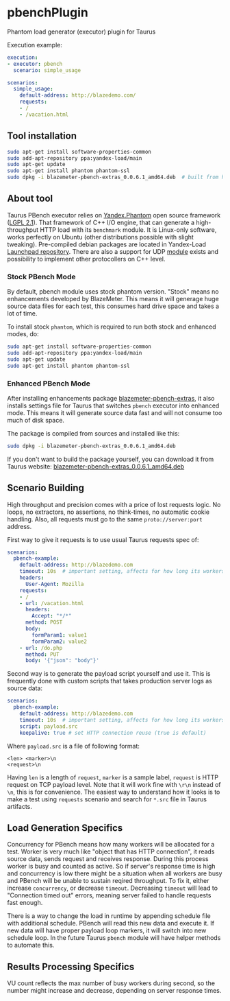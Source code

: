 # pbenchPlugin
Phantom load generator (executor) plugin for Taurus



Execution example:
```yaml
execution:
- executor: pbench
  scenario: simple_usage

scenarios:
  simple_usage:  
    default-address: http://blazedemo.com/
    requests:
    - /
    - /vacation.html
```

## Tool installation
```bash
sudo apt-get install software-properties-common
sudo add-apt-repository ppa:yandex-load/main
sudo apt-get update
sudo apt-get install phantom phantom-ssl
sudo dpkg -i blazemeter-pbench-extras_0.0.6.1_amd64.deb  # built from https://github.com/Blazemeter/taurus-pbench
```

## About tool
Taurus PBench executor relies on [Yandex.Phantom](https://github.com/mamchits/phantom) open source framework ([LGPL 2.1](https://github.com/mamchits/phantom/blob/master/COPYING)). That framework of C++ I/O engine, that can generate a high-throughput HTTP load with its `benchmark` module. It is Linux-only software, works perfectly on Ubuntu (other distributions possible with slight tweaking). Pre-compiled debian packages are located in Yandex-Load [Launchpad repository](https://launchpad.net/~yandex-load/+archive/ubuntu/main). There are also a support for UDP [module](https://github.com/slon/phantom-udp-benchmark) exists and possibility to implement other protocollers on C++ level.

### Stock PBench Mode
By default, pbench module uses stock phantom version. "Stock" means no enhancements developed by BlazeMeter. This means it will generage huge source data files for each test, this consumes hard drive space and takes a lot of time.

To install stock `phantom`, which is required to run both stock and enhanced modes, do:
```bash
sudo apt-get install software-properties-common
sudo add-apt-repository ppa:yandex-load/main
sudo apt-get update
sudo apt-get install phantom phantom-ssl
```

### Enhanced PBench Mode
After installing enhancements package [blazemeter-pbench-extras](https://github.com/Blazemeter/taurus-pbench), it also installs settings file for Taurus that switches `pbench` executor into enhanced mode. This means it will generate source data fast and will not consume too much of disk space.

The package is compiled from sources and installed like this:
```bash
sudo dpkg -i blazemeter-pbench-extras_0.0.6.1_amd64.deb
```

If you don't want to build the package yourself, you can download it from Taurus website: [blazemeter-pbench-extras_0.0.6.1_amd64.deb](http://gettaurus.org/msi/blazemeter-pbench-extras_0.1.10.1_amd64.deb)

## Scenario Building
High throughput and precision comes with a price of lost requests logic. No loops, no extractors, no assertions, no think-times, no automatic cookie handling. Also, all requests must go to the same `proto://server:port` address.

First way to give it requests is to use usual Taurus requests spec of:
```yaml
scenarios:
  pbench-example:
    default-address: http://blazedemo.com
    timeout: 10s  # important setting, affects for how long its workers are busy with request
    headers:
      User-Agent: Mozilla
    requests:
    - /
    - url: /vacation.html
      headers:
        Accept: "*/*"
      method: POST
      body:
        formParam1: value1
        formParam2: value2
    - url: /do.php
      method: PUT
      body: '{"json": "body"}'
```
 
Second way is to generate the payload script yourself and use it. This is frequently done with custom scripts that takes production server logs as source data:
```yaml
scenarios:
  pbench-example:
    default-address: http://blazedemo.com
    timeout: 10s  # important setting, affects for how long its workers are busy with request
    script: payload.src
    keepalive: true # set HTTP connection reuse (true is default)
```

Where `payload.src` is a file of following format:
```
<len> <marker>\n
<request>\n
```

Having `len` is a length of `request`, `marker` is a sample label, `request` is HTTP request on TCP payload level. Note that it will work fine with `\r\n` instead of `\n`, this is for convenience. The easiest way to understand how it looks is to make a test using `requests` scenario and search for `*.src` file in Taurus artifacts. 


## Load Generation Specifics

Concurrency for PBench means how many workers will be allocated for a test. Worker is very much like "object that has HTTP connection", it reads source data, sends request and receives response. During this process worker is busy and counted as active. So if server's response time is high and concurrency is low there might be a situation when all workers are busy and PBench will be unable to sustain reqired throughput. To fix it, either increase `concurrency`, or decrease `timeout`. Decreasing `timeout` will lead to "Connection timed out" errors, meaning server failed to handle requests fast enough.

There is a way to change the load in runtime by appending schedule file with additional schedule. PBench will read this new data and execute it. If new data will have proper payload loop markers, it will switch into new schedule loop. In the future Taurus `pbench` module will have helper methods to automate this.


## Results Processing Specifics

VU count reflects the max number of busy workers during second, so the number might increase and decrease, depending on server response times.
